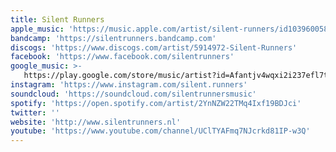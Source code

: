 ```yaml
---
title: Silent Runners
apple_music: 'https://music.apple.com/artist/silent-runners/id1039600588'
bandcamp: 'https://silentrunners.bandcamp.com'
discogs: 'https://www.discogs.com/artist/5914972-Silent-Runners'
facebook: 'https://www.facebook.com/silentrunners'
google_music: >-
   https://play.google.com/store/music/artist?id=Afantjv4wqxi2i237efl7tplfd4
instagram: 'https://www.instagram.com/silent.runners'
soundcloud: 'https://soundcloud.com/silentrunnersmusic'
spotify: 'https://open.spotify.com/artist/2YnNZW22TMq4Ixf19BDJci'
twitter: ''
website: 'http://www.silentrunners.nl'
youtube: 'https://www.youtube.com/channel/UClTYAFmq7NJcrkd81IP-w3Q'
---
```

